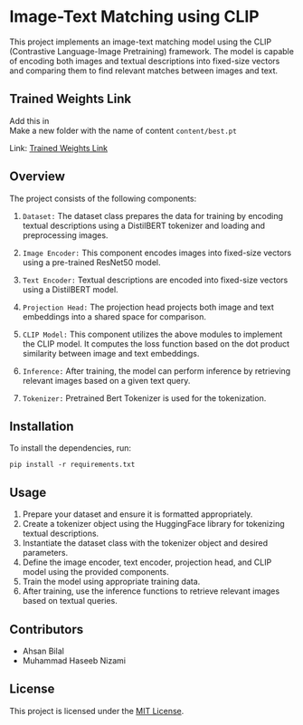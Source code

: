 # Image-Text Matching using CLIP

This project implements an image-text matching model using the CLIP (Contrastive Language-Image Pretraining) framework. The model is capable of encoding both images and textual descriptions into fixed-size vectors and comparing them to find relevant matches between images and text.

## Trained Weights Link
Add this in  
Make a new folder with the name of content
`content/best.pt`

Link: [Trained Weights Link](https://drive.google.com/file/d/13s0pAYkoIKWPjf4EBeetNNofTJ7edapw/view?usp=sharing)

## Overview

The project consists of the following components:

1. `Dataset:` The dataset class prepares the data for training by encoding textual descriptions using a DistilBERT tokenizer and loading and preprocessing images.

2. `Image Encoder:` This component encodes images into fixed-size vectors using a pre-trained ResNet50 model.

3. `Text Encoder:` Textual descriptions are encoded into fixed-size vectors using a DistilBERT model.

4. `Projection Head:` The projection head projects both image and text embeddings into a shared space for comparison.

5. `CLIP Model:` This component utilizes the above modules to implement the CLIP model. It computes the loss function based on the dot product similarity between image and text embeddings.

6. `Inference:` After training, the model can perform inference by retrieving relevant images based on a given text query.

7. `Tokenizer:` Pretrained Bert Tokenizer is used for the tokenization. 

## Installation

To install the dependencies, run:

`pip install -r requirements.txt`


## Usage

1. Prepare your dataset and ensure it is formatted appropriately.
2. Create a tokenizer object using the HuggingFace library for tokenizing textual descriptions.
3. Instantiate the dataset class with the tokenizer object and desired parameters.
4. Define the image encoder, text encoder, projection head, and CLIP model using the provided components.
5. Train the model using appropriate training data.
6. After training, use the inference functions to retrieve relevant images based on textual queries.

## Contributors

- Ahsan Bilal 
- Muhammad Haseeb Nizami

## License

This project is licensed under the [MIT License](LICENSE).
